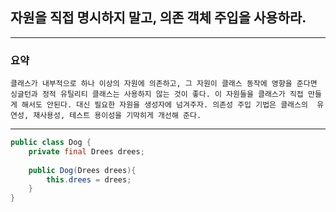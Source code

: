 ## 자원을 직접 명시하지 말고, 의존 객체 주입을 사용하라.

---

### 요약
`클래스가 내부적으로 하나 이상의 자원에 의존하고, 그 자원이 클래스 동작에 영향을 준다면
싱글턴과 정적 유틸리티 클래스는 사용하지 않는 것이 좋다. 이 자원들을 클래스가 직접
만들게 해서도 안된다. 대신 필요한 자원을 생성자에 넘겨주자. 의존성 주입 기법은 클래스의 
유연성, 재사용성, 테스트 용이성을 기막히게 개선해 준다.`

---

```java
public class Dog {
    private final Drees drees;
    
    public Dog(Drees drees){
        this.drees = drees;
    }
}
```